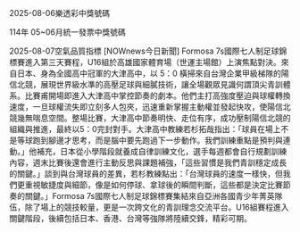 
2025-08-06樂透彩中獎號碼

                                
114年 05~06月統一發票中獎號碼
                             
2025-08-07空氣品質指標
                              [NOWnews今日新聞] Formosa 7s國際七人制足球錦標賽進入第三天賽程，U16組於高雄國家體育場（世運主場館）上演焦點對決。來自日本、身為全國高中冠軍的大津高中，以 5：0 橫掃來自台灣企業甲級梯隊的陽信北競，展現世界級水準的高壓足球與細膩技術，讓全場觀眾見識何謂頂尖青訓體系。比賽甫開場即進入大津高中掌控節奏的劇本。他們主打高強度壓迫與球權轉換速度，一旦球權流失即立刻多人包夾，迅速重新掌握主動權並發起快攻，使陽信北競幾無喘息空間。整場比賽，大津高中節奏明快、走位有序，成功壓制陽信北競的組織與推進，最終以5：0完封對手。大津高中教練若杉拓哉指出：「球員在場上不是等球跑到腳邊才思考，而是腦中要先跑過下一步動作。我們訓練重點是預判與連動。」他補充，日本從小學階段就養成自律訓練文化，選手每週都會自行規劃訓練內容，週末比賽後還會進行主動反思與課題補強，「這些習慣是我們青訓穩定成長的關鍵。」談到與台灣球員的差異，若杉教練點出：「台灣球員的速度一樣快，但我們更重視敏捷度與細節，像是如何停球、拿球後的瞬間判斷，這些都是決定比賽節奏的關鍵。」Formosa 7s國際七人制足球錦標賽集結來自亞洲各國青少年菁英隊伍，除了場上的競技較量，更是一次跨文化的青訓理念交流平台。U16組賽程進入關鍵階段，後續包括日本、香港、台灣等強隊將陸續交鋒，精彩可期。